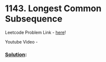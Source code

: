 # 1143. Longest Common Subsequence

Leetcode Problem Link - [here](https://leetcode.com/problems/longest-common-subsequence/description/?envType=study-plan-v2&envId=top-100-liked)!

Youtube Video - 

### [Solution]():

```cpp


```